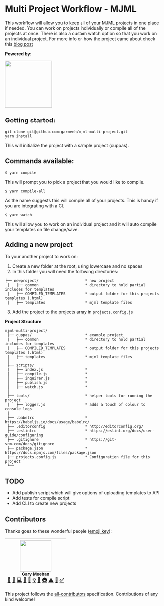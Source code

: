 # Multi Project Workflow - MJML

This workflow will allow you to keep all of your MJML projects in one place if needed. You can work on projects individually or compile all of the projects at once. There is also a custom watch option so that you work on an individual project. For more info on how the project came about check this [blog post](https://www.garymeehan.ie/blog/emails-yes-emails)

**Powered by:**

 <a href="http://mjml.io" target="_blank">
    <img width="150" src="https://cloud.githubusercontent.com/assets/6558790/12672296/7b66d8cc-c675-11e5-805d-c6d196320537.png">
  </a>

## Getting started:

```
git clone git@github.com:garmeeh/mjml-multi-project.git
yarn install
```

This will initialize the project with a sample project (cuppas).

## Commands available:

```
$ yarn compile
```

This will prompt you to pick a project that you would like to compile.

```
$ yarn compile-all
```

As the name suggests this will compile all of your projects. This is handy if you are integrating with a CI.

```
$ yarn watch
```

This will allow you to work on an individual project and it will auto compile your templates on file change/save.

## Adding a new project

To your another project to work on:

1.  Create a new folder at the root, using lowercase and no spaces
2.  In this folder you will need the following directories:

```
├── newproject/                     * new project
 |   ├── common                     * directory to hold partial includes for templates
 |   ├── COMPILED_TEMPLATES         * output folder for this projects templates (.html)
 |   ├── templates                  * mjml template files
```

3.  Add the project to the projects array in `projects.config.js`

**Project Structure**

```
mjml-multi-project/
 ├── cuppas/                        * example project
 |   ├── common                     * directory to hold partial includes for templates
 |   ├── COMPILED_TEMPLATES         * output folder for this projects templates (.html)
 |   ├── templates                  * mjml template files
 │
 ├── scripts/
 |   ├── index.js                   *
 |   ├── compile.js                 *
 │   ├── inquirer.js                *
 │   ├── publish.js                 *
 |   ├── watch.js                   *
 │
 ├── tools/                         * helper tools for running the project
 |   ├── logger.js                  * adds a touch of colour to console logs
 |
 ├── .babelrc                       * https://babeljs.io/docs/usage/babelrc/
 ├── .editorconfig                  * http://editorconfig.org/
 ├── .eslintrc                      * https://eslint.org/docs/user-guide/configuring
 ├── .gitignore                     * https://git-scm.com/docs/gitignore
 ├── package.json                   * https://docs.npmjs.com/files/package.json
 ├── projects.config.js             * Configuration file for this project
 └──
```

## TODO

* Add publish script which will give options of uploading templates to API
* Add tests for compile script
* Add CLI to create new projects

## Contributors

Thanks goes to these wonderful people ([emoji key](https://github.com/kentcdodds/all-contributors#emoji-key)):

<!-- ALL-CONTRIBUTORS-LIST:START - Do not remove or modify this section -->

<!-- prettier-ignore -->
| [<img src="https://avatars1.githubusercontent.com/u/13333582?v=4" width="100px;"/><br /><sub><b>Gary Meehan</b></sub>](https://github.com/garmeeh)<br />[💬](#question-garmeeh "Answering Questions") [📝](#blog-garmeeh "Blogposts") [💻](https://github.com/garmeeh/mjml-multi-project/commits?author=garmeeh "Code") [🎨](#design-garmeeh "Design") [📖](https://github.com/garmeeh/mjml-multi-project/commits?author=garmeeh "Documentation") [💡](#example-garmeeh "Examples") [🤔](#ideas-garmeeh "Ideas, Planning, & Feedback") [🚇](#infra-garmeeh "Infrastructure (Hosting, Build-Tools, etc)") [⚠️](https://github.com/garmeeh/mjml-multi-project/commits?author=garmeeh "Tests") [🔧](#tool-garmeeh "Tools") [✅](#tutorial-garmeeh "Tutorials") |
| :---: |

<!-- ALL-CONTRIBUTORS-LIST:END -->

This project follows the [all-contributors](https://github.com/kentcdodds/all-contributors) specification. Contributions of any kind welcome!
